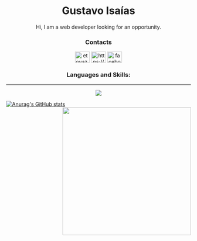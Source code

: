 <h1 align="center">Gustavo Isaías</h1>

<p align="center">Hi,
  I am a web developer looking for an opportunity.
</p>

<h3 align="center">Contacts</h3>
<p align="center">
  <a href="#" target="blank"><img align="center" src="https://img.icons8.com/color/344/gmail-new.png" alt="etovaz.web@gmail.com" height="30" width="40" /></a>
  <a href="#" target="blank"><img align="center" src="https://raw.githubusercontent.com/rahuldkjain/github-profile-readme-generator/master/src/images/icons/Social/linked-in-alt.svg" alt="https://www.linkedin.com/in/everton-vaz-181b8017a/" height="30" width="40" /></a>
  <a href="#" target="blank"><img align="center" src="https://raw.githubusercontent.com/rahuldkjain/github-profile-readme-generator/master/src/images/icons/Social/facebook.svg" alt="facebook.com/etovaz" height="30" width="40" /></a>
</p>

<h3 align="center"> Languages and Skills: </h3>

---
<p align="center">
  <a href="https://skillicons.dev">
    <img src="https://skillicons.dev/icons?i=html,css,js,react,ts,git,postgres" />
  </a>
</p>

[![Anurag's GitHub stats](https://github-readme-stats.vercel.app/api?username=gustav01101111&show_icons=true&theme=gotham&locale=pt-br&hide_border=true)](https://github.com/anuraghazra/github-readme-stats)<img  align="right" width="350" src="https://i.imgur.com/Dxai41v.gif" />
<!--[![Top Langs](https://github-readme-stats.vercel.app/api/top-langs/?username=gustav01101111&show_icons=true&theme=gotham&locale=pt-br&hide_border=true)](https://github.com/anuraghazra/github-readme-stats) --->

<!---
gustav01101111/gustav01101111 is a ✨ special ✨ repository because its `README.md` (this file) appears on your GitHub profile.
You can click the Preview link to take a look at your changes.

- 👋 Hi, I’m @gustav01101111
- 👀 I’m interested in ...
- 🌱 I’m currently learning ...
- 💞️ I’m looking to collaborate on ...
- 📫 How to reach me ...
--->
